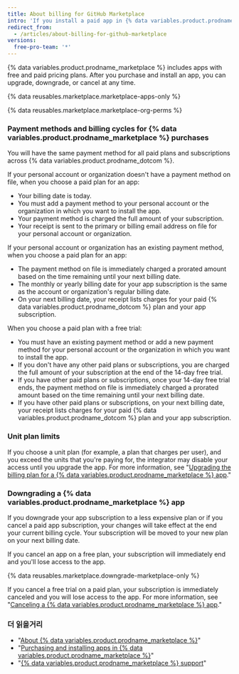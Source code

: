 ```yaml
---
title: About billing for GitHub Marketplace
intro: 'If you install a paid app in {% data variables.product.prodname_marketplace %}, your subscription shares your account''s existing billing date, payment method, and receipt.'
redirect_from:
  - /articles/about-billing-for-github-marketplace
versions:
  free-pro-team: '*'
---
```


{% data variables.product.prodname_marketplace %} includes apps with free and paid pricing plans. After you purchase and install an app, you can upgrade, downgrade, or cancel at any time.

{% data reusables.marketplace.marketplace-apps-only %}

{% data reusables.marketplace.marketplace-org-perms %}

### Payment methods and billing cycles for {% data variables.product.prodname_marketplace %} purchases

You will have the same payment method for all paid plans and subscriptions across {% data variables.product.prodname_dotcom %}.

If your personal account or organization doesn't have a payment method on file, when you choose a paid plan for an app:
- Your billing date is today.
- You must add a payment method to your personal account or the organization in which you want to install the app.
- Your payment method is charged the full amount of your subscription.
- Your receipt is sent to the primary or billing email address on file for your personal account or organization.

If your personal account or organization has an existing payment method, when you choose a paid plan for an app:
- The payment method on file is immediately charged a prorated amount based on the time remaining until your next billing date.
- The monthly or yearly billing date for your app subscription is the same as the account or organization's regular billing date.
- On your next billing date, your receipt lists charges for your paid {% data variables.product.prodname_dotcom %} plan and your app subscription.

When you choose a paid plan with a free trial:
- You must have an existing payment method or add a new payment method for your personal account or the organization in which you want to install the app.
- If you don't have any other paid plans or subscriptions, you are charged the full amount of your subscription at the end of the 14-day free trial.
- If you have other paid plans or subscriptions, once your 14-day free trial ends, the payment method on file is immediately charged a prorated amount based on the time remaining until your next billing date.
- If you have other paid plans or subscriptions, on your next billing date, your receipt lists charges for your paid {% data variables.product.prodname_dotcom %} plan and your app subscription.

### Unit plan limits

If you choose a unit plan (for example, a plan that charges per user), and you exceed the units that you're paying for, the integrator may disable your access until you upgrade the app. For more information, see "[Upgrading the billing plan for a {% data variables.product.prodname_marketplace %} app](/articles/upgrading-the-billing-plan-for-a-github-marketplace-app)."

### Downgrading a {% data variables.product.prodname_marketplace %} app

If you downgrade your app subscription to a less expensive plan or if you cancel a paid app subscription, your changes will take effect at the end your current billing cycle. Your subscription will be moved to your new plan on your next billing date.

If you cancel an app on a free plan, your subscription will immediately end and you'll lose access to the app.

{% data reusables.marketplace.downgrade-marketplace-only %}

If you cancel a free trial on a paid plan, your subscription is immediately canceled and you will lose access to the app. For more information, see "[Canceling a {% data variables.product.prodname_marketplace %} app](/articles/canceling-a-github-marketplace-app)."

### 더 읽을거리

- "[About {% data variables.product.prodname_marketplace %}](/articles/about-github-marketplace)"
- "[Purchasing and installing apps in {% data variables.product.prodname_marketplace %}](/articles/purchasing-and-installing-apps-in-github-marketplace)"
- "[{% data variables.product.prodname_marketplace %} support](/articles/github-marketplace-support)"
